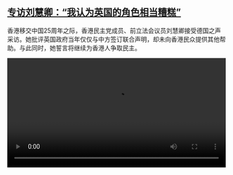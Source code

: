 <!--1656947823000-->
[专访刘慧卿：“我认为英国的角色相当糟糕”](https://www.dw.com/zh/%E4%B8%93%E8%AE%BF%E5%88%98%E6%85%A7%E5%8D%BF%EF%BC%9A%E2%80%9C%E6%88%91%E8%AE%A4%E4%B8%BA%E8%8B%B1%E5%9B%BD%E7%9A%84%E8%A7%92%E8%89%B2%E7%9B%B8%E5%BD%93%E7%B3%9F%E7%B3%95%E2%80%9D/a-62348235)
------

<p>香港移交中国25周年之际，香港民主党成员、前立法会议员刘慧卿接受德国之声采访。她批评英国政府当年仅仅与中方签订联合声明，却未向香港民众提供其他帮助。与此同时，她誓言将继续为香港人争取民主。</small></p><video src="https://tvdownloaddw-a.akamaihd.net/dwtv_video/flv/vdt_zh/2022/bchi220704_001_emily_01i_sd_sor.mp4" controls style="width:100%"></video>
